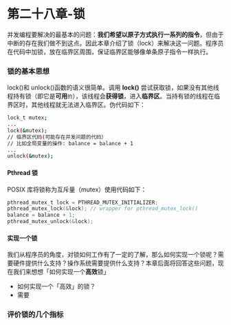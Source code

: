 # 第二十八章-锁



并发编程要解决的最基本的问题：**我们希望以原子方式执行一系列的指令**，但由于中断的存在我们做不到这点。因此本章介绍了锁（lock）来解决这一问题。程序员在代码中加锁，放在临界区周围，保证临界区能够像单条原子指令一样执行。



### 锁的基本思想 <a href="#suo-de-ji-ben-si-xiang" id="suo-de-ji-ben-si-xiang"></a>

lock()和 unlock()函数的语义很简单。调用 **lock()** 尝试获取锁，如果没有其他线程持有锁（即它是**可用**`的`），该线程会**获得锁**，进入**临界区**。当持有锁的线程在临界区时，其他线程就无法进入临界区。伪代码如下：

```bash
lock_t mutex;
...
lock(&mutex);
// 临界区代码(可能存在并发问题的代码）
// 比如全局变量的操作: balance = balance + 1
... 
unlock(&mutex);
```

#### Pthread 锁

POSIX 库将锁称为互斥量（mutex）使用代码如下：

```c
pthread_mutex_t lock = PTHREAD_MUTEX_INITIALIZER;
pthread_mutex_lock(&lock); // wrapper for pthread_mutex_lock()
balance = balance + 1;
pthread_mutex_unlock(&lock);
```



#### 实现一个锁

我们从程序员的角度，对锁如何工作有了一定的了解，那么如何实现一个锁呢？需要硬件提供什么支持？操作系统需要提供什么支持？本章后面将回答这些问题，现在我们来想想「如何实现一个**高效**锁」

* 如何实现一个「高效」的锁？
* 需要



### 评价锁的几个指标

































